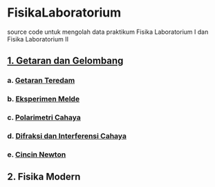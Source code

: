 # FisikaLaboratorium
source code untuk mengolah data praktikum Fisika Laboratorium I dan Fisika Laboratorium II

## [1. Getaran dan Gelombang](https://github.com/Tarnished2/FisikaLaboratorium/blob/main/GetaranGelombang/readme.md)
### a. [Getaran Teredam](https://github.com/Tarnished2/FisikaLaboratorium/blob/main/GetaranGelombang/W1_GetaranTeredam.ipynb)
### b. [Eksperimen Melde](https://github.com/Tarnished2/FisikaLaboratorium/blob/main/GetaranGelombang/W2_EksperimenMelde.ipynb)
### c. [Polarimetri Cahaya](https://github.com/Tarnished2/FisikaLaboratorium/blob/main/GetaranGelombang/W3_PolarimetriCahaya.ipynb)
### d. [Difraksi dan Interferensi Cahaya]()
### e. [Cincin Newton]()

## 2. Fisika Modern
